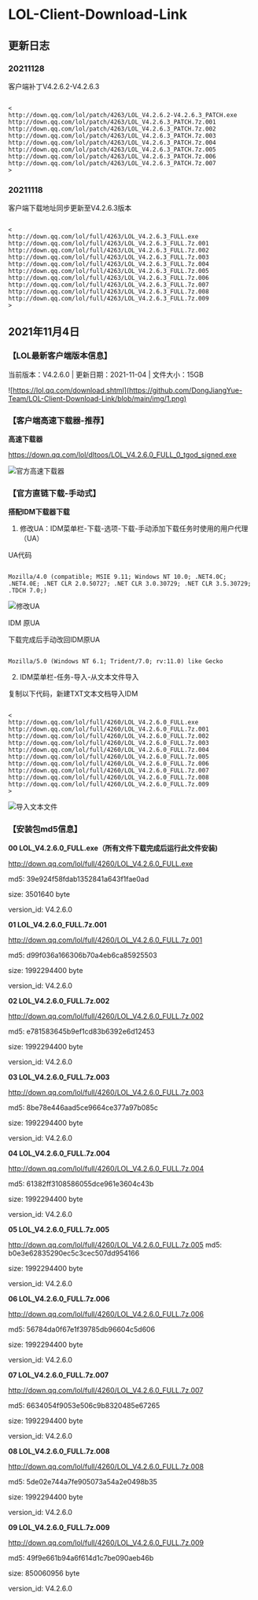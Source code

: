 # LOL-Client-Download-Link
## 更新日志

### 20211128
客户端补丁V4.2.6.2-V4.2.6.3

```

<
http://down.qq.com/lol/patch/4263/LOL_V4.2.6.2-V4.2.6.3_PATCH.exe
http://down.qq.com/lol/patch/4263/LOL_V4.2.6.3_PATCH.7z.001
http://down.qq.com/lol/patch/4263/LOL_V4.2.6.3_PATCH.7z.002
http://down.qq.com/lol/patch/4263/LOL_V4.2.6.3_PATCH.7z.003
http://down.qq.com/lol/patch/4263/LOL_V4.2.6.3_PATCH.7z.004
http://down.qq.com/lol/patch/4263/LOL_V4.2.6.3_PATCH.7z.005
http://down.qq.com/lol/patch/4263/LOL_V4.2.6.3_PATCH.7z.006
http://down.qq.com/lol/patch/4263/LOL_V4.2.6.3_PATCH.7z.007
>

```

### 20211118
客户端下载地址同步更新至V4.2.6.3版本

```

<
http://down.qq.com/lol/full/4263/LOL_V4.2.6.3_FULL.exe
http://down.qq.com/lol/full/4263/LOL_V4.2.6.3_FULL.7z.001
http://down.qq.com/lol/full/4263/LOL_V4.2.6.3_FULL.7z.002
http://down.qq.com/lol/full/4263/LOL_V4.2.6.3_FULL.7z.003
http://down.qq.com/lol/full/4263/LOL_V4.2.6.3_FULL.7z.004
http://down.qq.com/lol/full/4263/LOL_V4.2.6.3_FULL.7z.005
http://down.qq.com/lol/full/4263/LOL_V4.2.6.3_FULL.7z.006
http://down.qq.com/lol/full/4263/LOL_V4.2.6.3_FULL.7z.007
http://down.qq.com/lol/full/4263/LOL_V4.2.6.3_FULL.7z.008
http://down.qq.com/lol/full/4263/LOL_V4.2.6.3_FULL.7z.009
>

```

## 2021年11月4日

### 【LOL最新客户端版本信息】

当前版本：V4.2.6.0 | 更新日期：2021-11-04 | 文件大小：15GB

![https://lol.qq.com/download.shtml](https://github.com/DongJiangYue-Team/LOL-Client-Download-Link/blob/main/img/1.png)



### 【客户端高速下载器-推荐】

**高速下载器**

https://down.qq.com/lol/dltoos/LOL_V4.2.6.0_FULL_0_tgod_signed.exe

![官方高速下载器](https://github.com/DongJiangYue-Team/LOL-Client-Download-Link/blob/main/img/2.png)



### 【官方直链下载-手动式】

**搭配IDM下载器下载**

1. 修改UA：IDM菜单栏-下载-选项-下载-手动添加下载任务时使用的用户代理（UA）

UA代码
```

Mozilla/4.0 (compatible; MSIE 9.11; Windows NT 10.0; .NET4.0C; .NET4.0E; .NET CLR 2.0.50727; .NET CLR 3.0.30729; .NET CLR 3.5.30729; .TDCH 7.0;)

```

![修改UA](https://github.com/DongJiangYue-Team/LOL-Client-Download-Link/blob/main/img/3.png)
 
IDM 原UA

下载完成后手动改回IDM原UA

```

Mozilla/5.0 (Windows NT 6.1; Trident/7.0; rv:11.0) like Gecko

```

2. IDM菜单栏-任务-导入-从文本文件导入

复制以下代码，新建TXT文本文档导入IDM

```

<
http://down.qq.com/lol/full/4260/LOL_V4.2.6.0_FULL.exe
http://down.qq.com/lol/full/4260/LOL_V4.2.6.0_FULL.7z.001
http://down.qq.com/lol/full/4260/LOL_V4.2.6.0_FULL.7z.002
http://down.qq.com/lol/full/4260/LOL_V4.2.6.0_FULL.7z.003
http://down.qq.com/lol/full/4260/LOL_V4.2.6.0_FULL.7z.004
http://down.qq.com/lol/full/4260/LOL_V4.2.6.0_FULL.7z.005
http://down.qq.com/lol/full/4260/LOL_V4.2.6.0_FULL.7z.006
http://down.qq.com/lol/full/4260/LOL_V4.2.6.0_FULL.7z.007
http://down.qq.com/lol/full/4260/LOL_V4.2.6.0_FULL.7z.008
http://down.qq.com/lol/full/4260/LOL_V4.2.6.0_FULL.7z.009
>

```

![导入文本文件](https://github.com/DongJiangYue-Team/LOL-Client-Download-Link/blob/main/img/4.png)



### 【安装包md5信息】

**00 LOL_V4.2.6.0_FULL.exe（所有文件下载完成后运行此文件安装)**

http://down.qq.com/lol/full/4260/LOL_V4.2.6.0_FULL.exe  

md5: 39e924f58fdab1352841a643f1fae0ad

size: 3501640 byte

version_id: V4.2.6.0


**01 LOL_V4.2.6.0_FULL.7z.001**

http://down.qq.com/lol/full/4260/LOL_V4.2.6.0_FULL.7z.001

md5: d99f036a166306b70a4eb6ca85925503

size: 1992294400 byte

version_id: V4.2.6.0


**02 LOL_V4.2.6.0_FULL.7z.002**

http://down.qq.com/lol/full/4260/LOL_V4.2.6.0_FULL.7z.002

md5: e781583645b9ef1cd83b6392e6d12453

size: 1992294400 byte

version_id: V4.2.6.0


**03 LOL_V4.2.6.0_FULL.7z.003**

http://down.qq.com/lol/full/4260/LOL_V4.2.6.0_FULL.7z.003

md5: 8be78e446aad5ce9664ce377a97b085c

size: 1992294400 byte

version_id: V4.2.6.0


**04 LOL_V4.2.6.0_FULL.7z.004**

http://down.qq.com/lol/full/4260/LOL_V4.2.6.0_FULL.7z.004

md5: 61382ff3108586055dce961e3604c43b

size: 1992294400 byte

version_id: V4.2.6.0


**05 LOL_V4.2.6.0_FULL.7z.005**

http://down.qq.com/lol/full/4260/LOL_V4.2.6.0_FULL.7z.005
md5: b0e3e62835290ec5c3cec507dd954166

size: 1992294400 byte

version_id: V4.2.6.0


**06 LOL_V4.2.6.0_FULL.7z.006**

http://down.qq.com/lol/full/4260/LOL_V4.2.6.0_FULL.7z.006

md5: 56784da0f67e1f39785db96604c5d606

size: 1992294400 byte

version_id: V4.2.6.0


**07 LOL_V4.2.6.0_FULL.7z.007**

http://down.qq.com/lol/full/4260/LOL_V4.2.6.0_FULL.7z.007

md5: 6634054f9053e506c9b8320485e67265

size: 1992294400 byte

version_id: V4.2.6.0


**08 LOL_V4.2.6.0_FULL.7z.008**

http://down.qq.com/lol/full/4260/LOL_V4.2.6.0_FULL.7z.008

md5: 5de02e744a7fe905073a54a2e0498b35

size: 1992294400 byte

version_id: V4.2.6.0


**09 LOL_V4.2.6.0_FULL.7z.009**

http://down.qq.com/lol/full/4260/LOL_V4.2.6.0_FULL.7z.009

md5: 49f9e661b94a6f614d1c7be090aeb46b

size: 850060956 byte

version_id: V4.2.6.0


